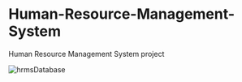 # Human-Resource-Management-System
Human Resource Management System project 

![hrmsDatabase](https://user-images.githubusercontent.com/56405604/120905215-3647db80-c659-11eb-8dfd-5ffea8a89caa.png)

